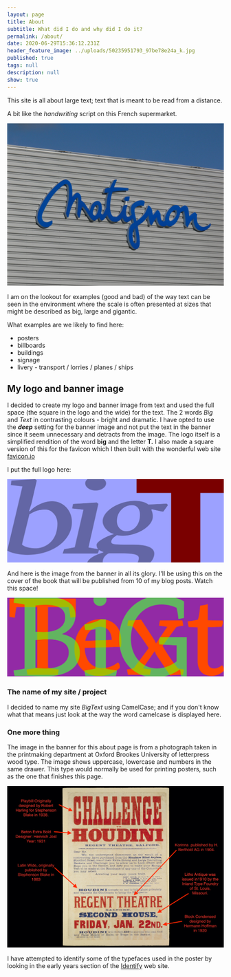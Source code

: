 ```yaml
---
layout: page
title: About
subtitle: What did I do and why did I do it?
permalink: /about/
date: 2020-06-29T15:36:12.231Z
header_feature_image: ../uploads/50235951793_97be78e24a_k.jpg
published: true
tags: null
description: null
show: true
---
```

This site is all about large text; text that is meant to be read from a distance.

A bit like the *handwriting* script on this French supermarket.

![Supermarket in Matignon France](../uploads/50235940643_ac1b24212c_k.jpg "Supermarket in Matignon France")

I am on the lookout for examples (good and bad) of the way text can be seen in the environment where the scale is often presented at sizes that might be described as big, large and gigantic.

What examples are we likely to find here:

* posters
* billboards
* buildings
* signage
* livery - transport / lorries / planes / ships

## My logo and banner image

I decided to create my logo and banner image from text and used the full space (the square in the logo and the wide) for the text. The 2 words *Big* and *Text* in contrasting colours - bright and dramatic. I have opted to use the ***deep*** setting for the banner image and not put the text in the banner since it seem unnecessary and detracts from the image. The logo itself is a simplified rendition of the word **big** and the letter **T.** I also made a square version of this for the favicon which I then built with the wonderful web site [favicon.io](favicon.io)

I put the full logo here:

![BigText logo](../uploads/btlogo.png)

And here is the image from the banner in all its glory. I'll be using this on the cover of the book that will be published from 10 of my blog posts. Watch this space!

![](../uploads/bigtext.jpg "BigText of course")

### The name of my site / project

I decided to name my site *BigText* using CamelCase; and if you don't know what that means just look at the way the word camelcase is displayed here.

### One more thing

The image in the banner for this about page is from a photograph taken in the printmaking department at Oxford Brookes University of letterpress wood type. The image shows uppercase, lowercase and numbers in the same drawer. This type would normally be used for printing posters, such as the one that finishes this page.

![Letterpress poster from 1904 (John Heywood Ltd., Printers.; Houdini, Harry, 1874-1926.)](../uploads/1024px-challenge_to_houdini-_regent_theatre-_salford_lccn2014636909.jpg "Letterpress poster from 1904")

I have attempted to identify some of the typefaces used in the poster by looking in the early years section of the [Identify](http://www.identifont.com) web site.